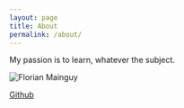 ```yaml
---
layout: page
title: About
permalink: /about/
---
```

My passion is to learn, whatever the subject.

![Florian Mainguy]({{site.baseurl}}/assets/moi.jpg)

<a href="https://github.com/florianmainguy">Github</a>